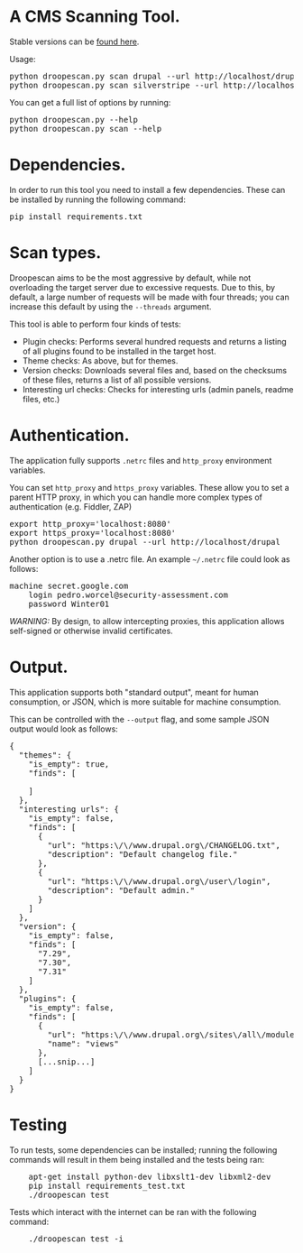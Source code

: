 # A CMS Scanning Tool.

Stable versions can be [found here](https://github.com/droope/droopescan/releases).

Usage:

<pre>
python droopescan.py scan drupal --url http://localhost/drupal-7.28
python droopescan.py scan silverstripe --url http://localhost/silverstripe
</pre>

You can get a full list of options by running:

<pre>
python droopescan.py --help
python droopescan.py scan --help
</pre>

# Dependencies.

In order to run this tool you need to install a few dependencies. These can be
installed by running the following command:

<pre>
pip install requirements.txt
</pre>

# Scan types.

Droopescan aims to be the most aggressive by default, while not overloading the
target server due to excessive requests. Due to this, by default, a large number
of requests will be made with four threads; you can increase this default by
using the `--threads` argument.

This tool is able to perform four kinds of tests:

* Plugin checks: Performs several hundred requests and returns a listing of all
plugins found to be installed in the target host.
* Theme checks: As above, but for themes.
* Version checks: Downloads several files and, based on the checksums of these
files, returns a list of all possible versions. 
* Interesting url checks: Checks for interesting urls (admin panels, readme
files, etc.)

# Authentication.

The application fully supports `.netrc` files and `http_proxy` environment
variables. 

You can set `http_proxy` and `https_proxy` variables. These allow you to
set a parent HTTP proxy, in which you can handle more complex types of
authentication (e.g. Fiddler, ZAP)

<pre>
export http_proxy='localhost:8080'
export https_proxy='localhost:8080'
python droopescan.py drupal --url http://localhost/drupal
</pre>

Another option is to use a .netrc file. An example `~/.netrc` file could look
as follows:

<pre>
machine secret.google.com
    login pedro.worcel@security-assessment.com
    password Winter01
</pre>

*WARNING:* By design, to allow intercepting proxies, this application allows
self-signed or otherwise invalid certificates.

# Output.

This application supports both "standard output", meant for human consumption,
or JSON, which is more suitable for machine consumption.

This can be controlled with the `--output` flag, and some sample JSON output
would look as follows:

<pre>
{
  "themes": {
    "is_empty": true,
    "finds": [
      
    ]
  },
  "interesting urls": {
    "is_empty": false,
    "finds": [
      {
        "url": "https:\/\/www.drupal.org\/CHANGELOG.txt",
        "description": "Default changelog file."
      },
      {
        "url": "https:\/\/www.drupal.org\/user\/login",
        "description": "Default admin."
      }
    ]
  },
  "version": {
    "is_empty": false,
    "finds": [
      "7.29",
      "7.30",
      "7.31"
    ]
  },
  "plugins": {
    "is_empty": false,
    "finds": [
      {
        "url": "https:\/\/www.drupal.org\/sites\/all\/modules\/views\/",
        "name": "views"
      },
      [...snip...]
    ]
  }
}
</pre>

# Testing

To run tests, some dependencies can be installed; running the following
commands will result in them being installed and the tests being ran:

<pre>
    apt-get install python-dev libxslt1-dev libxml2-dev
    pip install requirements_test.txt
    ./droopescan test
</pre>

Tests which interact with the internet can be ran with the following command:

<pre>
    ./droopescan test -i
</pre>
